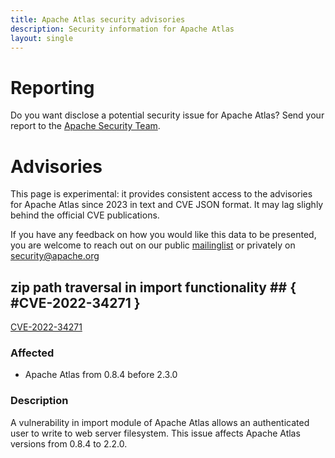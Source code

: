 ```yaml
---
title: Apache Atlas security advisories
description: Security information for Apache Atlas
layout: single
---
```


# Reporting

Do you want disclose a potential security issue for Apache Atlas? Send your report to the  [Apache Security Team](mailto:security@apache.org).

# Advisories

This page is experimental: it provides consistent access to the advisories for Apache Atlas since 2023 in text and CVE JSON format. It may lag slighly behind the official CVE publications. 

If you have any feedback on how you would like this data to be presented, you are welcome to reach out on our public [mailinglist](/mailinglist) or privately on [security@apache.org](mailto:security@apache.org)

## zip path traversal in import functionality ## { #CVE-2022-34271 }

[CVE-2022-34271](./CVE-2022-34271.cve.json)

### Affected

* Apache Atlas from 0.8.4 before 2.3.0


### Description

A vulnerability in import module of Apache Atlas allows an authenticated user to write to web server filesystem.  This issue affects Apache Atlas versions from 0.8.4 to 2.2.0.